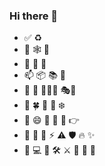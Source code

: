### Hi there 👋

- ✅ ♻️ 
- 💬 🕸 🎈
- 🐹 🐛 🍇 
- 📫 📦 📚 📝
- 👯 👥 ⛹🏾‍♂️ 🎭🤺 
- 🌱 🍀 🌼 🌸 ❄️ 
- 🤔 😄 🤗 👦 🤝  👉 
- 🚢 🚄 🚀 ⚡ ⚠️ 🛡️ 🔥 ✨       
- 🔭 💻 🔨 🛠  ⚔️ 🏹 🥂 🧪

 
<!--
**Alicehhhmm/Alicehhhmm** is a ✨ _special_ ✨ repository because its `README.md` (this file) appears on your GitHub profile.
 <img width="100%" src="https://user-images.githubusercontent.com/779050/90329898-08ff4380-dfdb-11ea-8ea8-3d8d06182e08.png">
Here are some ideas to get you started:
![Anurag's GitHub stats](https://github-readme-stats.vercel.app/api?username=Alicehhhmm&show_icons=true) <br/>

- 🔭 I’m currently working on ...
- 🌱 I’m currently learning ...
- 👯 I’m looking to collaborate on ...
- 🤔 I’m looking for help with ...
- 💬 Ask me about ...
- 📫 How to reach me: ...
- 😄 Pronouns: ...
- ⚡ Fun fact: ...
-->
